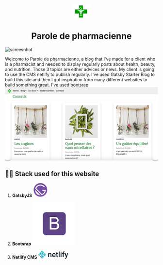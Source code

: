 <p align="center">
    <img alt="logopharmacie" src="./src/images/logopharmacie.png" width="60" />
  </a>
</p>
<h1 align="center">
  Parole de pharmacienne
</h1>

<img alt="screesnhot" src="./src/images/Screenshotindex.png" />

Welcome to Parole de pharmacienne, a blog that I've made for a client who is a pharmacist and needed to display regularly posts about health, beauty, and nutrition. Those 3 topics are either advices or news.
My client is going to use the CMS netlify to publish regularly.
I've used Gatsby Starter Blog to build this site and then I got inspiration from many different websites to build something great. I've used bootsrap
<img alt="screesnhot" src="./src/images/screenshot blog.png" />

## 🍁🍁 Stack used for this website

1.  **GatsbyJS**
    <img alt="logoGatsby" src="./src/images/logogatsby.png" />

1.  **Bootsrap**
    <img alt="logobootsrap" src="./src/images/bootstrap-logo.png" />

1.  **Netlify CMS**
    <img alt="logonetlify" src="./src/images/netlifylogo.png" />
